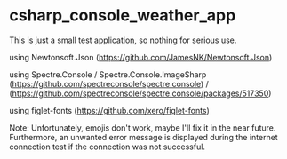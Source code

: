 # csharp_console_weather_app

This is just a small test application, so nothing for serious use.

using Newtonsoft.Json
(https://github.com/JamesNK/Newtonsoft.Json)

using Spectre.Console / Spectre.Console.ImageSharp
(https://github.com/spectreconsole/spectre.console) / (https://github.com/spectreconsole/spectre.console/packages/517350)

using figlet-fonts
(https://github.com/xero/figlet-fonts)

Note:
Unfortunately, emojis don't work, maybe I'll fix it in the near future. Furthermore, an unwanted error message is displayed during the internet connection test if the connection was not successful.
